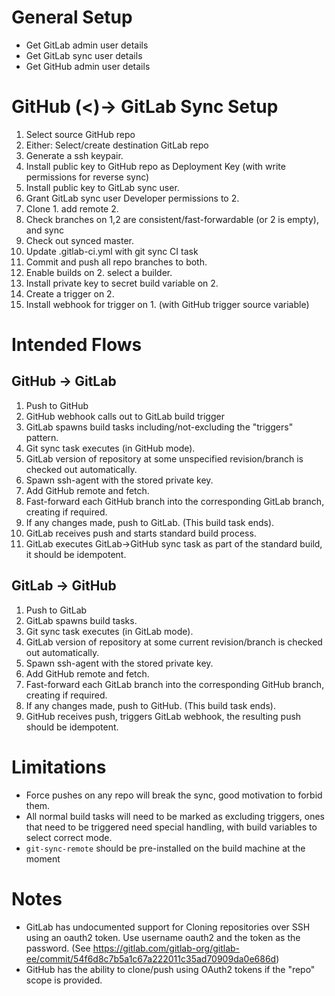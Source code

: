 General Setup
=============
* Get GitLab admin user details
* Get GitLab sync user details
* Get GitHub admin user details

GitHub (<)-> GitLab Sync Setup
==============================
1. Select source GitHub repo
2. Either: Select/create destination GitLab repo
3. Generate a ssh keypair.
4. Install public key to GitHub repo as Deployment Key (with write permissions for reverse sync)
5. Install public key to GitLab sync user.
6. Grant GitLab sync user Developer permissions to 2.
10. Clone 1. add remote 2.
11. Check branches on 1,2 are consistent/fast-forwardable (or 2 is empty), and sync
12. Check out synced master.
13. Update .gitlab-ci.yml with git sync CI task
14. Commit and push all repo branches to both.
7. Enable builds on 2. select a builder.
8. Install private key to secret build variable on 2.
9. Create a trigger on 2.
15. Install webhook for trigger on 1. (with GitHub trigger source variable)

Intended Flows
==============
GitHub -> GitLab
----------------
1. Push to GitHub
2. GitHub webhook calls out to GitLab build trigger
3. GitLab spawns build tasks including/not-excluding the "triggers" pattern.
4. Git sync task executes (in GitHub mode).
5. GitLab version of repository at some unspecified revision/branch is checked out automatically.
6. Spawn ssh-agent with the stored private key.
7. Add GitHub remote and fetch.
8. Fast-forward each GitHub branch into the corresponding GitLab branch, creating if required.
9. If any changes made, push to GitLab. (This build task ends).
10. GitLab receives push and starts standard build process.
11. GitLab executes GitLab->GitHub sync task as part of the standard build, it should be idempotent.

GitLab -> GitHub
----------------
1. Push to GitLab
2. GitLab spawns build tasks.
4. Git sync task executes (in GitLab mode).
5. GitLab version of repository at some current revision/branch is checked out automatically.
6. Spawn ssh-agent with the stored private key.
7. Add GitHub remote and fetch.
8. Fast-forward each GitLab branch into the corresponding GitHub branch, creating if required.
9. If any changes made, push to GitHub. (This build task ends).
10. GitHub receives push, triggers GitLab webhook, the resulting push should be idempotent.

Limitations
===========
* Force pushes on any repo will break the sync, good motivation to forbid them.
* All normal build tasks will need to be marked as excluding triggers, ones that need to be triggered need special
  handling, with build variables to select correct mode.
* `git-sync-remote` should be pre-installed on the build machine at the moment

Notes
=====
* GitLab has undocumented support for Cloning repositories over SSH using an oauth2 token. Use username oauth2 and the
  token as the password. (See https://gitlab.com/gitlab-org/gitlab-ee/commit/54f6d8c7b5a1c67a222011c35ad70909da0e686d)
* GitHub has the ability to clone/push using OAuth2 tokens if the "repo" scope is provided.

